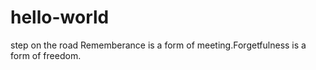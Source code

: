 # hello-world
step on the road
Rememberance is a form of meeting.Forgetfulness is a form of freedom.
